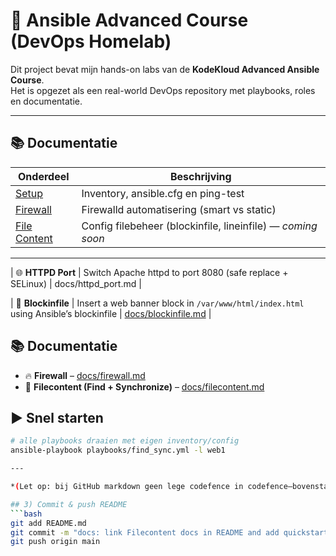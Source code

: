 # 🧠 Ansible Advanced Course (DevOps Homelab)

Dit project bevat mijn hands-on labs van de **KodeKloud Advanced Ansible Course**.  
Het is opgezet als een real-world DevOps repository met playbooks, roles en documentatie.

---

## 📚 Documentatie
| Onderdeel | Beschrijving |
|------------|--------------|
| [Setup](docs/setup.md) | Inventory, ansible.cfg en ping-test |
| [Firewall](docs/firewall.md) | Firewalld automatisering (smart vs static) |
| [File Content](docs/filecontent.md) | Config filebeheer (blockinfile, lineinfile) — *coming soon* |

---

| 🌐 **HTTPD Port** | Switch Apache httpd to port 8080 (safe replace + SELinux) | docs/httpd_port.md |


| 🧱 **Blockinfile** | Insert a web banner block in `/var/www/html/index.html` using Ansible’s blockinfile | [docs/blockinfile.md](docs/blockinfile.md) |

## 📚 Documentatie

- 🔥 **Firewall** – [docs/firewall.md](docs/firewall.md)  
- 📁 **Filecontent (Find + Synchronize)** – [docs/filecontent.md](docs/filecontent.md)

## ▶️ Snel starten

```bash
# alle playbooks draaien met eigen inventory/config
ansible-playbook playbooks/find_sync.yml -l web1

---

*(Let op: bij GitHub markdown geen lege codefence in codefence—bovenstaand blok in één keer kopiëren.)*

## 3) Commit & push README
```bash
git add README.md
git commit -m "docs: link Filecontent docs in README and add quickstart"
git push origin main